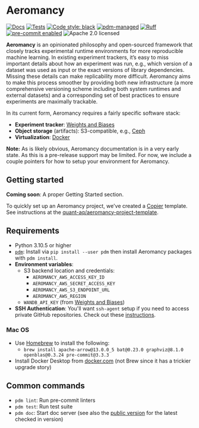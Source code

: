 # Aeromancy

[![Docs](https://img.shields.io/badge/Docs-yellow?style=flat&link=https%3A%2F%2Fquant-aq.github.io%2Faeromancy%2F)](https://quant-aq.github.io/aeromancy/)
[![Tests](https://github.com/quant-aq/aeromancy/actions/workflows/ci.yml/badge.svg)](https://github.com/quant-aq/aeromancy/actions/workflows/ci.yml)
[![Code style: black](https://img.shields.io/badge/code%20style-black-000000.svg)](https://github.com/psf/black)
[![pdm-managed](https://img.shields.io/badge/pdm-managed-blueviolet)](https://pdm.fming.dev)
[![Ruff](https://img.shields.io/endpoint?url=https://raw.githubusercontent.com/astral-sh/ruff/main/assets/badge/v2.json)](https://github.com/astral-sh/ruff)
[![pre-commit enabled](https://img.shields.io/badge/pre--commit-enabled-brightgreen?logo=pre-commit&logoColor=white)](https://pre-commit.com/)
![Apache 2.0 licensed](https://img.shields.io/github/license/quant-aq/aeromancy)

**Aeromancy** is an opinionated philosophy and open-sourced framework that
closely tracks experimental runtime environments for more reproducible machine
learning. In existing experiment trackers, it’s easy to miss important details
about how an experiment was run, e.g., which version of a dataset was used as
input or the exact versions of library dependencies. Missing these details can
make replicability more difficult. Aeromancy aims to make this process smoother
by providing both new infrastructure (a more comprehensive versioning scheme
including both system runtimes and external datasets) and a corresponding set of
best practices to ensure experiments are maximally trackable.

In its current form, Aeromancy requires a fairly specific software stack:

- **Experiment tracker**: [Weights and Biases](https://wandb.ai)
- **Object storage** (artifacts): S3-compatible, e.g.,
  [Ceph](https://github.com/ceph/ceph)
- **Virtualization**: [Docker](https://www.docker.com/)

**Note:** As is likely obvious, Aeromancy documentation is in a very early
state. As this is a pre-release support may be limited. For now, we include a
couple pointers for how to setup your environment for Aeromancy.

## Getting started

**Coming soon**: A proper Getting Started section.

To quickly set up an Aeromancy project, we've created a
[Copier](https://copier.readthedocs.io/en/stable/) template. See instructions at
the
[quant-aq/aeromancy-project-template](https://github.com/quant-aq/aeromancy-project-template?tab=readme-ov-file#quick-start).

## Requirements

- Python 3.10.5 or higher
- [`pdm`](https://pdm.fming.dev): Install via `pip install --user pdm` then
  install Aeromancy packages with `pdm install`.
- **Environment variables**:
  - S3 backend location and credentials:
    - `AEROMANCY_AWS_ACCESS_KEY_ID`
    - `AEROMANCY_AWS_SECRET_ACCESS_KEY`
    - `AEROMANCY_AWS_S3_ENDPOINT_URL`
    - `AEROMANCY_AWS_REGION`
  - `WANDB_API_KEY` (from [Weights and Biases](https://wandb.ai))
- **SSH Authentication**: You'll want `ssh-agent` setup if you need to access
  private GitHub repositories. Check out these
  [instructions](https://docs.github.com/en/authentication/connecting-to-github-with-ssh/generating-a-new-ssh-key-and-adding-it-to-the-ssh-agent).

### Mac OS

- Use [Homebrew](https://brew.sh/) to install the following:
  - `brew install apache-arrow@13.0.0_5 bat@0.23.0 graphviz@8.1.0
    openblas@0.3.24 pre-commit@3.3.3`
- Install Docker Desktop from [docker.com](https://www.docker.com/) (not Brew
  since it has a trickier upgrade story)

## Common commands

- `pdm lint`: Run pre-commit linters
- `pdm test`: Run test suite
- `pdm doc`: Start doc server (see also the [public
  version](https://quant-aq.github.io/aeromancy/) for the latest checked in
  version)
